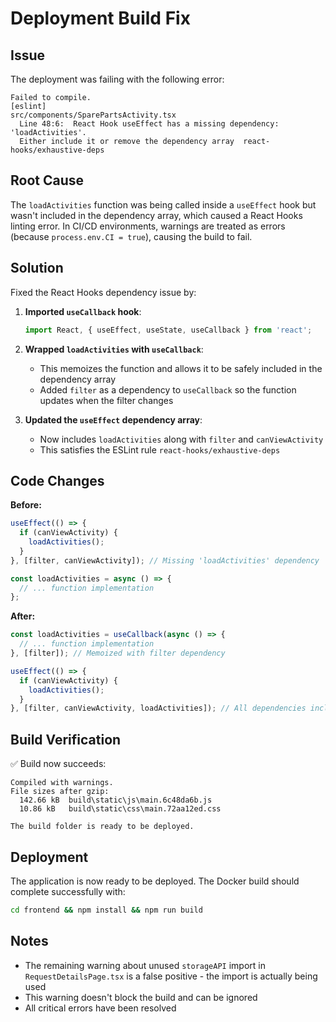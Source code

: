 # Deployment Build Fix

## Issue
The deployment was failing with the following error:
```
Failed to compile.
[eslint] 
src/components/SparePartsActivity.tsx
  Line 48:6:  React Hook useEffect has a missing dependency: 'loadActivities'. 
  Either include it or remove the dependency array  react-hooks/exhaustive-deps
```

## Root Cause
The `loadActivities` function was being called inside a `useEffect` hook but wasn't included in the dependency array, which caused a React Hooks linting error. In CI/CD environments, warnings are treated as errors (because `process.env.CI = true`), causing the build to fail.

## Solution
Fixed the React Hooks dependency issue by:

1. **Imported `useCallback` hook**:
   ```typescript
   import React, { useEffect, useState, useCallback } from 'react';
   ```

2. **Wrapped `loadActivities` with `useCallback`**:
   - This memoizes the function and allows it to be safely included in the dependency array
   - Added `filter` as a dependency to `useCallback` so the function updates when the filter changes

3. **Updated the `useEffect` dependency array**:
   - Now includes `loadActivities` along with `filter` and `canViewActivity`
   - This satisfies the ESLint rule `react-hooks/exhaustive-deps`

## Code Changes

**Before:**
```typescript
useEffect(() => {
  if (canViewActivity) {
    loadActivities();
  }
}, [filter, canViewActivity]); // Missing 'loadActivities' dependency

const loadActivities = async () => {
  // ... function implementation
};
```

**After:**
```typescript
const loadActivities = useCallback(async () => {
  // ... function implementation
}, [filter]); // Memoized with filter dependency

useEffect(() => {
  if (canViewActivity) {
    loadActivities();
  }
}, [filter, canViewActivity, loadActivities]); // All dependencies included
```

## Build Verification
✅ Build now succeeds:
```
Compiled with warnings.
File sizes after gzip:
  142.66 kB  build\static\js\main.6c48da6b.js
  10.86 kB   build\static\css\main.72aa12ed.css

The build folder is ready to be deployed.
```

## Deployment
The application is now ready to be deployed. The Docker build should complete successfully with:
```bash
cd frontend && npm install && npm run build
```

## Notes
- The remaining warning about unused `storageAPI` import in `RequestDetailsPage.tsx` is a false positive - the import is actually being used
- This warning doesn't block the build and can be ignored
- All critical errors have been resolved
